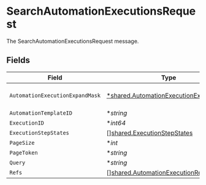 # SearchAutomationExecutionsRequest

The SearchAutomationExecutionsRequest message.


## Fields

| Field                                                                                                | Type                                                                                                 | Required                                                                                             | Description                                                                                          |
| ---------------------------------------------------------------------------------------------------- | ---------------------------------------------------------------------------------------------------- | ---------------------------------------------------------------------------------------------------- | ---------------------------------------------------------------------------------------------------- |
| `AutomationExecutionExpandMask`                                                                      | [*shared.AutomationExecutionExpandMask](../../../pkg/models/shared/automationexecutionexpandmask.md) | :heavy_minus_sign:                                                                                   | The AutomationExecutionExpandMask message.                                                           |
| `AutomationTemplateID`                                                                               | **string*                                                                                            | :heavy_minus_sign:                                                                                   | The automationTemplateId field.                                                                      |
| `ExecutionID`                                                                                        | **int64*                                                                                             | :heavy_minus_sign:                                                                                   | The executionId field.                                                                               |
| `ExecutionStepStates`                                                                                | [][shared.ExecutionStepStates](../../../pkg/models/shared/executionstepstates.md)                    | :heavy_minus_sign:                                                                                   | The executionStepStates field.                                                                       |
| `PageSize`                                                                                           | **int*                                                                                               | :heavy_minus_sign:                                                                                   | The pageSize field.                                                                                  |
| `PageToken`                                                                                          | **string*                                                                                            | :heavy_minus_sign:                                                                                   | The pageToken field.                                                                                 |
| `Query`                                                                                              | **string*                                                                                            | :heavy_minus_sign:                                                                                   | The query field.                                                                                     |
| `Refs`                                                                                               | [][shared.AutomationExecutionRef](../../../pkg/models/shared/automationexecutionref.md)              | :heavy_minus_sign:                                                                                   | The refs field.                                                                                      |